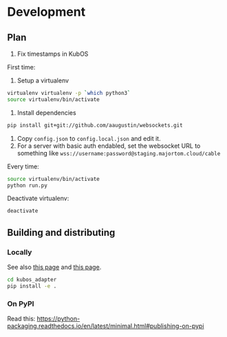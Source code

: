 # Development

## Plan

1. Fix timestamps in KubOS


First time:

1. Setup a virtualenv
```bash
virtualenv virtualenv -p `which python3`
source virtualenv/bin/activate
```
1. Install dependencies
```bash
pip install git+git://github.com/aaugustin/websockets.git
```
1. Copy `config.json` to `config.local.json` and edit it.
1. For a server with basic auth endabled, set the websocket URL to something like `wss://username:password@staging.majortom.cloud/cable`

Every time:

```bash
source virtualenv/bin/activate
python run.py
```

Deactivate virtualenv:
```bash
deactivate
```

## Building and distributing

### Locally

See also [this page](http://www.puzzlr.org/install-packages-pip-conda-environment/) and [this page](https://python-packaging.readthedocs.io/en/latest/minimal.html#creating-the-scaffolding).

```bash
cd kubos_adapter
pip install -e .
```

### On PyPI

Read this: https://python-packaging.readthedocs.io/en/latest/minimal.html#publishing-on-pypi
